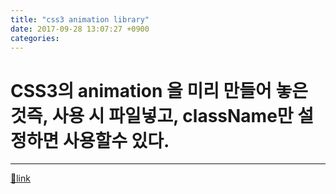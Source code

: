 ```yaml
---
title: "css3 animation library"
date: 2017-09-28 13:07:27 +0900
categories: 
---
```

  

# CSS3의 animation 을 미리 만들어 놓은 것즉, 사용 시 파일넣고, className만 설정하면 사용할수 있다.





  ***
[🔗link](http://www.mins01.com/mh/tech/read/1113)